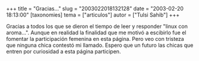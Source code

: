 +++
title = "Gracias..."
slug = "2003022018132128"
date = "2003-02-20 18:13:00"
[taxonomies]
tema = ["articulos"]
autor = ["Tulsi Sahib"]
+++

Gracias a todos los que se dieron el tiempo de leer y responder
&quot;linux con aroma…&quot;. Aunque en realidad la finalidad que me
motivó a escibirlo fue el fomentar la participación femenina en esta
página. Pero veo con tristeza que ninguna chica contestó mi llamado.
Espero que un futuro las chicas que entren por curiosidad a esta página
participen.

